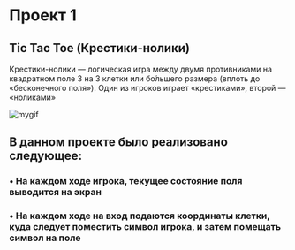 # Проект 1
## Tic Tac Toe (Крестики-нолики)

Крестики-нолики — логическая игра между двумя противниками на квадратном поле 3 на 3 клетки или бо́льшего размера (вплоть до «бесконечного поля»). 
Один из игроков играет «крестиками», второй — «ноликами»

![mygif](https://media4.giphy.com/media/ChzovjKPuEiYe8ePih/giphy.gif?cid=ecf05e47zsvseaa4vhmtcyhxnex72hn3vf1svaunzjd6ny04&rid=giphy.gif&ct=g)

## В данном проекте было реализовано следующее: 

### • На каждом ходе игрока, текущее состояние поля выводится на экран
### • На каждом ходе на вход подаются координаты клетки, куда следует поместить символ игрока, и затем помещать символ на поле

